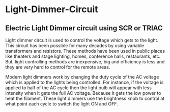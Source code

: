 # Light-Dimmer-Circuit
## Electric Light Dimmer circuit using SCR or TRIAC

Light dimmer circuit is used to control the voltage which gets to the light. This circuit has been possible for many decades by using variable transformers and resistors.
These methods have been used in public places like theaters and stage lighting, homes, conference halls, restaurants, etc. But, light controlling methods are inexpensive,
big and efficiency is less and they are very hard to control for the remote areas.

Modern light dimmers work by changing the duty cycle of the AC voltage which is applied to the lights being controlled. For instance, if the voltage is applied to half of the AC cycle
then the light bulb will appear with less intensity when it gets the full AC voltage. Because it gets the low power to heat the filament. These light dimmers use the brightness knob to
control at what point each cycle to switch the light ON and OFF.
